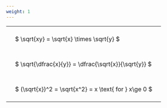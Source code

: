 ```yaml
---
weight: 1
---
```


<style type="text/css">
#T_4a828 th.col_heading {
  text-align: left;
  font-size: 1em;
}
#T_4a828 td {
  text-align: left;
  font-size: 1em;
  padding: 1.5em;
}
</style>
<table id="T_4a828">
  <thead>
  </thead>
  <tbody>
    <tr>
      <td id="T_4a828_row0_col0" class="data row0 col0" >$ \sqrt{xy} = \sqrt{x} \times \sqrt{y} $</td>
    </tr>
    <tr>
      <td id="T_4a828_row1_col0" class="data row1 col0" >$ \sqrt{\dfrac{x}{y}} = \dfrac{\sqrt{x}}{\sqrt{y}} $</td>
    </tr>
    <tr>
      <td id="T_4a828_row2_col0" class="data row2 col0" >$ (\sqrt{x})^2 = \sqrt{x^2} = x \text{ for } x\ge 0 $</td>
    </tr>
  </tbody>
</table>
